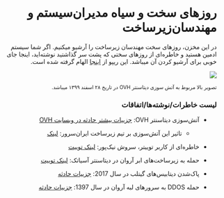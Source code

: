 <div dir='rtl'>
  
<h1>روزهای سخت و سیاه مدیران‌سیستم و مهندسان‌زیرساخت</h1>
  
در این مخزن، روزهای سخت مهندسان زیرساخت را آرشیو میکنیم. اگر شما سیستم ادمین هستید و خاطر‌ه‌ای از روزهای سختی که پشت سر گذاشتید نوشته‌اید، اینجا جای خوبی برای آرشیو کردن آن میباشد.
این ریپو از <a href='https://srcco.de/posts/kubernetes-failure-stories.html'>اینجا</a> الهام گرفته شده است.

<img src='https://img.winfuture.de/teaser/1920/45908.jpg'>

<sub>تصویر بالا مربوط به آتش سوزی دیتاسنتر OVH در تاریخ ۲۸ اسفند ۱۳۹۹ میباشد.</sub>

<h3>لیست خاطرات/نوشته‌‌ها/اتفاقات</h3>

- آتش‌سوزی دیتاسنتر OVH: <a href='https://www.ovh.com/world/news/press/cpl1787.fire-our-strasbourg-site'>جزییات بیشتر حادثه در وبسایت OVH</a>
  - تاثیر این آتش‌سوزی بر تیم زیرساخت ایران‌سرور: <a href='https://blog.iranserver.com/ovh-datacenter-destroyed-by-fire/'>لینک</a>

-  خاطره‌ای از کاربر توییتر، سروش  نیک‌پور: <a href='https://twitter.com/oraclenik/status/1372226971397206020?s=20'>لینک توییت</a>


-  حمله به زیرساخت‌های ابر آروان در دیتاسنتر آسیاتک: <a href='https://twitter.com/pPirhosseinloo/status/1371926777489133569?s=20'>لینک توییت</a>


-  پاک‌شدن دیتابیس‌های گیتلب در سال 2017: <a href='https://about.gitlab.com/blog/2017/02/01/gitlab-dot-com-database-incident/'>جزییات حادثه</a>

- حمله DDOS به سرورهای لبه آروان در سال 1397: <a href='https://www.arvancloud.com/blog/%D9%87%D8%B4%D8%AF%D8%A7%D8%B1-%D8%AD%D9%85%D9%84%D8%A7%D8%AA-ddos-%D8%AA%D9%84%DA%AF%D8%B1%D8%A7%D9%85-mtproxy-%D8%A7%DB%8C%D8%B1%D8%A7%D9%86/'>جزییات حادثه</a>

</div>


